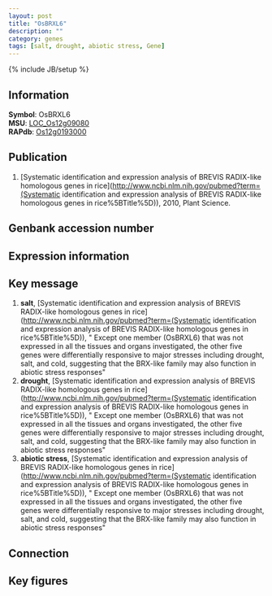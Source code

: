 ```yaml
---
layout: post
title: "OsBRXL6"
description: ""
category: genes
tags: [salt, drought, abiotic stress, Gene]
---
```

{% include JB/setup %}

## Information
__Symbol__: OsBRXL6  
__MSU__: [LOC_Os12g09080](http://rice.plantbiology.msu.edu/cgi-bin/ORF_infopage.cgi?orf=LOC_Os12g09080)  
__RAPdb__: [Os12g0193000](http://rapdb.dna.affrc.go.jp/viewer/gbrowse_details/irgsp1?name=Os12g0193000)  

## Publication
1. [Systematic identification and expression analysis of BREVIS RADIX-like homologous genes in rice](http://www.ncbi.nlm.nih.gov/pubmed?term=(Systematic identification and expression analysis of BREVIS RADIX-like homologous genes in rice%5BTitle%5D)), 2010, Plant Science.

## Genbank accession number

## Expression information

## Key message
1. __salt__, [Systematic identification and expression analysis of BREVIS RADIX-like homologous genes in rice](http://www.ncbi.nlm.nih.gov/pubmed?term=(Systematic identification and expression analysis of BREVIS RADIX-like homologous genes in rice%5BTitle%5D)), " Except one member (OsBRXL6) that was not expressed in all the tissues and organs investigated, the other five genes were differentially responsive to major stresses including drought, salt, and cold, suggesting that the BRX-like family may also function in abiotic stress responses"
2. __drought__, [Systematic identification and expression analysis of BREVIS RADIX-like homologous genes in rice](http://www.ncbi.nlm.nih.gov/pubmed?term=(Systematic identification and expression analysis of BREVIS RADIX-like homologous genes in rice%5BTitle%5D)), " Except one member (OsBRXL6) that was not expressed in all the tissues and organs investigated, the other five genes were differentially responsive to major stresses including drought, salt, and cold, suggesting that the BRX-like family may also function in abiotic stress responses"
3. __abiotic stress__, [Systematic identification and expression analysis of BREVIS RADIX-like homologous genes in rice](http://www.ncbi.nlm.nih.gov/pubmed?term=(Systematic identification and expression analysis of BREVIS RADIX-like homologous genes in rice%5BTitle%5D)), " Except one member (OsBRXL6) that was not expressed in all the tissues and organs investigated, the other five genes were differentially responsive to major stresses including drought, salt, and cold, suggesting that the BRX-like family may also function in abiotic stress responses"

## Connection

## Key figures



